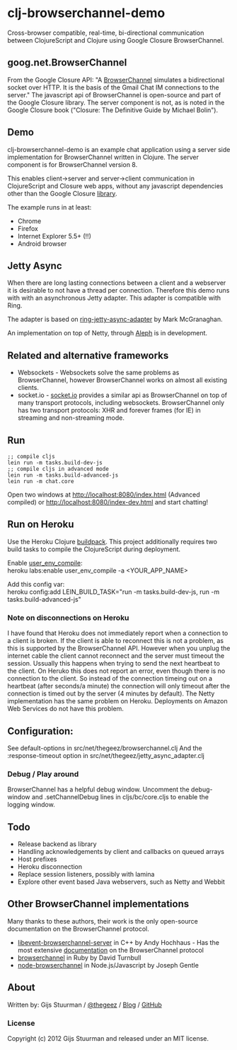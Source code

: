 # clj-browserchannel-demo

Cross-browser compatible, real-time, bi-directional
communication between ClojureScript and Clojure using Google Closure
BrowserChannel.

## goog.net.BrowserChannel

From the Google Closure API: "A [BrowserChannel][1] simulates a
bidirectional socket over HTTP. It is the basis of the Gmail Chat IM
connections to the server." 
The javascript api of BrowserChannel is open-source and part of the
Google Closure library. The server component is not, as is noted in
the Google Closure book ("Closure: The Definitive Guide by Michael Bolin").

[1]: http://closure-library.googlecode.com/svn-history/r144/docs/closure_goog_net_browserchannel.js.html

## Demo

clj-browserchannel-demo is an example chat application using a server
side implementation for BrowserChannel written in Clojure. The server
component is for BrowserChannel version 8.

This enables client->server and server->client communication in
ClojureScript and Closure web apps, without any javascript
dependencies other than the Google Closure [library][2].

[2]: https://developers.google.com/closure/library/

The example runs in at least:

* Chrome
* Firefox
* Internet Explorer 5.5+ (!!)
* Android browser

## Jetty Async

When there are long lasting connections between a client and a
webserver it is desirable to not have a thread per
connection. Therefore this demo runs with with an asynchronous Jetty
adapter. This adapter is compatible with Ring.

The adapter is based on [ring-jetty-async-adapter][3] by Mark McGranaghan.

[3]: https://github.com/mmcgrana/ring/tree/jetty-async

An implementation on top of Netty, through [Aleph][4] is in
development.

[4]: https://github.com/ztellman/aleph

## Related and alternative frameworks

* Websockets - Websockets solve the same problems as BrowserChannel,
  however BrowserChannel works on almost all existing clients.
* socket.io - [socket.io][5] provides a similar api as BrowserChannel on
top of many transport protocols, including websockets. BrowserChannel
only has two transport protocols: XHR and forever frames (for IE) in
streaming and non-streaming mode.

[5]: http://socket.io

## Run 
    ;; compile cljs
    lein run -m tasks.build-dev-js
    ;; compile cljs in advanced mode
    lein run -m tasks.build-advanced-js
    lein run -m chat.core

Open two windows at [http://localhost:8080/index.html](http://localhost:8080/index.html) (Advanced compiled)
or [http://localhost:8080/index-dev.html](http://localhost:8080/index-dev.html) and start chatting!

## Run on Heroku
Use the Heroku Clojure [buildpack][7]. This project additionally
requires two build tasks to compile the ClojureScript during deployment.

Enable [user_env_compile][6]:  
    heroku labs:enable user_env_compile -a <YOUR_APP_NAME>

Add this config var:  
    heroku config:add LEIN_BUILD_TASK="run -m tasks.build-dev-js, run
    -m tasks.build-advanced-js"

[6]: https://devcenter.heroku.com/articles/labs-user-env-compile
[7]: https://github.com/heroku/heroku-buildpack-clojure.git

### Note on disconnections on Heroku
I have found that Heroku does not immediately report when a connection to a client
is broken. If the client is able to reconnect this is not a problem,
as this is supported by the BrowserChannel API. However when you
unplug the internet cable the client cannot reconnect and the server
must timeout the session. Ussually this happens when trying to send the next
heartbeat to the client. On Heruko this does not report an error, even
though there is no connection to the client. So instead of the
connection timeing out on a heartbeat (after seconds/a minute) the
connection will only timeout after the connection is timed out by the
server (4 minutes by default). The Netty implementation has the same
problem on Heroku. Deployments on Amazon Web Services do not have this
problem. 

## Configuration:
See default-options in src/net/thegeez/browserchannel.clj
And the :response-timeout option in src/net/thegeez/jetty_async_adapter.clj

### Debug / Play around
BrowserChannel has a helpful debug window. Uncomment the debug-window
and .setChannelDebug lines in cljs/bc/core.cljs to enable the logging window.

## Todo
- Release backend as library
- Handling acknowledgements by client and callbacks on queued arrays
- Host prefixes
- Heroku disconnection
- Replace session listeners, possibly with lamina
- Explore other event based Java webservers, such as Netty and Webbit

## Other BrowserChannel implementations
Many thanks to these authors, their work is the only open-source
documentation on the BrowserChannel protocol.

* [libevent-browserchannel-server][libevent]
in C++ by Andy Hochhaus - Has the most extensive [documentation][libevent-doc] on the BrowserChannel protocol
* [browserchannel][ruby] in Ruby by David Turnbull
* [node-browserchannel][node]
in Node.js/Javascript by Joseph Gentle

[libevent]: http://code.google.com/p/libevent-browserchannel-server
[libevent-doc]: http://code.google.com/p/libevent-browserchannel-server/wiki/BrowserChannelProtocol
[ruby]: https://github.com/dturnbull/browserchannel
[node]: https://github.com/josephg/node-browserchannel

## About

Written by:
Gijs Stuurman / [@thegeez][twt] / [Blog][blog] / [GitHub][github]

[twt]: http://twitter.com/thegeez
[blog]: http://thegeez.github.com
[github]: https://github.com/thegeez

### License

Copyright (c) 2012 Gijs Stuurman and released under an MIT license.
